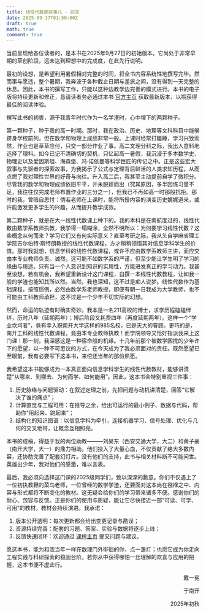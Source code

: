 ```yaml
---
title: 线性代数那些事儿 - 前言
date: 2025-09-17T01:50:00Z
draft: true
math: true
comment: true
---
```


当前呈现给各位读者的，是本书在2025年9月27日的初始版本。它尚处于非常早期的草创阶段，远未达到理想中的完成度，在此先行说明。

最初的设想，是希望利用暑假相对完整的时间，将全书内容系统性地撰写完毕。然而事与愿违，整个暑期，我奔波于各种截止日期与差旅之间，没有得到一天完整的休息。因此，本书的撰写工作，只能以这种边教学边完善的模式进行。本书的电子版将持续更新和修正，恳请读者务必通过本书 [官方主页](https://grokcv.ai/teaching/) 获取最新版本，以期获得最佳的阅读体验。

撰写此书的初衷，源于我青年时代作为一名学渣时，心中埋下的两颗种子。

第一颗种子，种于我的高一时期。那时，我在政治、历史、地理等文科科目中能够跻身学校前列，但在数学和物理上成绩非常一般。上课时经常打瞌睡，学习兴致索然，作业也是草草应付，只交一部分作业了事。高二文理分科之际，我出人意料地选择了理科。如今已记不清确切的契机，只忆起高一暑假，我沉浸于多本数学史、物理史以及爱因斯坦、海森堡、冯·诺依曼等科学巨匠的传记之中。正是这些宏大叙事与先驱者的探索故事，为我揭示了公式与定理背后鲜活的人类求知历程，从而点燃了我对理性世界的好奇与向往。升入高二后，我甚至主动提前自学了微积分。尽管我的数学和物理成绩依旧平平，并未脱颖而出（究其原因，多半因练习量不足，我往往仅完成老师布置作业的三分之一），但我已不再如高一时那般抗拒。那时的我，曾暗自思忖：倘若老师在上课时，能将所授内容的演变历史娓娓道来，或许能激发更多学生的兴趣，从而提升教学成效。

第二颗种子，就是在大一线性代数课上种下的。我的本科是在南航度过的，线性代数由数学系教师执教，我学得一塌糊涂，全然不明所以：为何要学习线性代数？这些概念从何而来？学习它们又有何实际意义？直至考研之际，我从头自学麻省理工学院吉尔伯特·斯特朗教授的线性代数课程，方才稍稍领悟其对信息学科学生的价值。那时我就想，信息学科的线性代数课程，或许不应由数学系教师主讲，而应交由本专业教师负责。诚然，这可能不如数学系的严谨，但至少能让学生明了学习的缘由与用途。只有当一个人意识到知识的实用性，方能进发真正的学习动力。我甚至设想，若有机会，我希望重新设计这门课程，自撰一本线性代数教程，让如我一般的学渣也能知其所以然。当然，我也深知，这不过是痴人说梦。线性代数作为基础课程，按照惯例，必然由数学系老师教授，即便有朝一日我成为大学教师，也不可能由工科教师承担，这不过是一个少年不切实际的幻想。

然而，命运的轨迹有时确实奇妙。我本是一名211高校的博士，求学历程磕磕绊绊，历时八年（延期两年）；博后阶段又耗费四年（再度延期两年）。这样一个“学业坎坷者”，竟有幸入职南开大学这样的985名校，已是天大的眷顾。更巧的是，南开工科的线性代数课程，竟由本专业教师执教！而学院领导又恰好指派我来上这门课！那一刻，我深感这是一种宿命般的机缘。十几年前那个被数学困扰的少年许下的愿望，以一种不可思议的方式，在今天成为了我必须面对的责任。既然愿望已至眼前，我有必要写下这本书，来偿还当年的那份夙愿。

我希望这本书能够成为一本真正面向信息学科学生的线性代数教材，能够讲清楚“从哪来、到哪去、为何而学、如何能用”。因此，这本书会特别重视三件事：

1.  历史脉络与问题驱动：在叙述定理之前，先把问题与动机讲清楚，回答“它解决了谁的痛点”；
2.  计算直觉与工程可用：在推导之余，给出可运行的最小例子、数据与代码，帮助你“用起来、跑起来”；
3.  结构化的知识图谱：以信息学科为牵引，连接机器学习、信号处理、优化与几何的交叉地带，让概念互相照亮。

本书的成稿，得益于我的两位助教———刘昊东（西安交通大学，大二）和黄子豪（南开大学，大一）的鼎力相助。他们投入了大量心血，不仅贡献了绝大多数内容，还协助完善了配套幻灯片。没有他们的支持，此书与相关材料断不可能问世。英雄出少年，我对他们的感激，难以言表。

最后，我必须向选择这门课的2025级同学们，致以深深的歉意。你们不仅遇上了一位初执教鞭的菜鸟老师，一位曾经的数学学渣，还要面对这本尚在襁褓之中、内容与形式都将不断变化的教材。这无疑会给你们的学习带来诸多不便。感谢你们的耐心、包容与反馈。正是你们的使用与质疑，能让它尽快接近一部“可读、可学、可用”的教材。教材会持续演进。我承诺：

1.  版本公开透明：每次更新都会给出变更记录与勘误；
2.  资源持续完善：配套的习题、答案、实验与数据将逐步上线；
3.  反馈快速闭环：欢迎通过 [课程主页](https://github.com/GrokCV/website/discussions/3) 提交问题与建议。

愿这本书，能为和我当年一样在数理门外徘徊的你，点一盏灯；也愿它成为你走向工程实践与科研探索的稳固台阶。若你从中获得哪怕一丝理解的欢喜与应用的把握，这本书便不虚此行。

<p align="right">
戴一冕
</p>
<p align="right">
于南开
</p>
<p align="right">
2025年初秋
</p>

<!-- <script src="https://giscus.app/client.js"
        data-repo="Kongweixie/GrokCV_Comment"
        data-repo-id="R_kgDOP4ZoRQ"
        data-category="General"
        data-category-id="DIC_kwDOP4ZoRc4Cv_ZX"
        data-mapping="pathname"
        data-strict="1"
        data-reactions-enabled="1"
        data-emit-metadata="0"
        data-input-position="bottom"
        data-theme="preferred_color_scheme"
        data-lang="zh-CN"
        crossorigin="anonymous"
        async>
</script> -->
